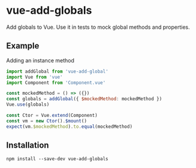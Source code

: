 # vue-add-globals

Add globals to Vue. Use it in tests to mock global methods and properties.

## Example

Adding an instance method
```js
import addGlobal from 'vue-add-global'
import Vue from 'vue'
import Component from 'Component.vue'

const mockedMethod = () => ({})
const globals = addGlobal({ $mockedMethod: mockedMethod })
Vue.use(globals)

const Ctor = Vue.extend(Component)
const vm = new Ctor().$mount()
expect(vm.$mockedMethod).to.equal(mockedMethod)
```

## Installation

```shell
npm install --save-dev vue-add-globals
```